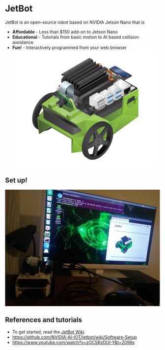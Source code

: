 # JetBot
JetBot is an open-source robot based on NVIDIA Jetson Nano that is
* **Affordable** - Less than $150 add-on to Jetson Nano
* **Educational** - Tutorials from basic motion to AI based collision avoidance
* **Fun!** - Interactively programmed from your web browser
![bot](images/jetson-jetbot-illustration_1600x1260.png)

## Set up!
![setup](hello-world/IMG20191212184408.jpg)

## References and tutorials
* To get started, read the [JetBot Wiki](https://github.com/NVIDIA-AI-IOT/jetbot/wiki)
* https://github.com/NVIDIA-AI-IOT/jetbot/wiki/Software-Setup
* https://www.youtube.com/watch?v=zOCSRzDUI-Y&t=2099s
